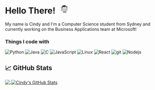 # Hello There! <img src="https://github.com/CindyU-beep/CindyU-beep/blob/main/penguin.gif" width="45px" height="30px" />
My name is Cindy and I'm a Computer Science student from Sydney and currently working on the Business Applications team at Microsoft!

<h3>Things I code with</h3>
<p>
  <img alt="Python" src="https://img.shields.io/badge/-Python-yellow?style=flat-square&logo=Python&logoColor=white" />
  <img alt="Java" src="https://img.shields.io/badge/-Java-blue?style=flat-square&logo=java&logoColor=white" />
  <img alt="C" src="https://img.shields.io/badge/-C-red?style=flat-square&logo=c&logoColor=white" />
  <img alt="JavaScript" src="https://img.shields.io/badge/-Javascipt-d81e5b?style=flat-square&logo=javascript&logoColor=white" />

  
  <img alt="Linux" src="https://img.shields.io/badge/-Linux-e59500?style=flat-square&logo=linux&logoColor=white" />

  <img alt="React" src="https://img.shields.io/badge/-React-45b8d8?style=flat-square&logo=react&logoColor=white" />
  <img alt="git" src="https://img.shields.io/badge/-Git-F05032?style=flat-square&logo=git&logoColor=white" />
  <img alt="Nodejs" src="https://img.shields.io/badge/-Nodejs-43853d?style=flat-square&logo=Node.js&logoColor=white" />

  
</p>


<!--
**CindyU-beep/CindyU-beep** is a ✨ _special_ ✨ repository because its `README.md` (this file) appears on your GitHub profile.

Here are some ideas to get you started:

- 🔭 I’m currently working on ...
- 🌱 I’m currently learning ...
- 👯 I’m looking to collaborate on ...
- 🤔 I’m looking for help with ...
- 💬 Ask me about ...
- 📫 How to reach me: ...
- 😄 Pronouns: ...
- ⚡ Fun fact: ...
-->
## &#x1f4c8; GitHub Stats
<a href="https://github.com/CindyU-beep/CindyU-beep">
  <img align="center" src="https://github-readme-stats.vercel.app/api/top-langs/?username=CindyU-beep&hide=java,html,tex&title_color=1f007a&text_color=ffffff&icon_color=ffffff&bg_color=c8b6ff&langs_count=3" />
</a>
<a href="https://github.com/CindyU-beep/CindyU-beep">
  <img align="center" src="https://github-readme-stats.vercel.app/api?username=CindyU-beep&show_icons=true&line_height=27&count_private=true&title_color=1f007a&text_color=ffffff&icon_color=ffffff&bg_color=c8b6ff" alt="Cindy's GitHub Stats" />
</a>
